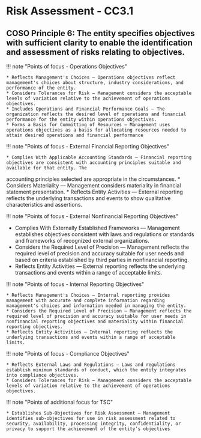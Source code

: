 #  Risk Assessment - CC3.1

## COSO Principle 6: The entity specifies objectives with sufficient clarity to enable the identification and assessment of risks relating to objectives.


!!! note "Points of focus - Operations Objectives"

    * Reflects Management's Choices — Operations objectives reflect management's choices about structure, industry considerations, and performance of the entity.
    * Considers Tolerances for Risk — Management considers the acceptable levels of variation relative to the achievement of operations objectives.
    * Includes Operations and Financial Performance Goals — The organization reflects the desired level of operations and financial performance for the entity within operations objectives.
    * Forms a Basis for Committing of Resources — Management uses operations objectives as a basis for allocating resources needed to attain desired operations and financial performance


!!! note "Points of focus - External Financial Reporting Objectives"

    * Complies With Applicable Accounting Standards — Financial reporting objectives are consistent with accounting principles suitable and available for that entity. The 
accounting principles selected are appropriate in the circumstances.
    * Considers Materiality — Management considers materiality in financial statement presentation.
    * Reflects Entity Activities — External reporting reflects the underlying transactions and events to show qualitative characteristics and assertions.
    
!!! note "Points of focus - External Nonfinancial Reporting Objectives"

   * Complies With Externally Established Frameworks — Management establishes objectives consistent with laws and regulations or standards and frameworks of recognized external organizations.
   * Considers the Required Level of Precision — Management reflects the required level of precision and accuracy suitable for user needs and based on criteria established by third parties in nonfinancial reporting.
   * Reflects Entity Activities — External reporting reflects the underlying transactions and events within a range of acceptable limits.

!!! note "Points of focus - Internal Reporting Objectives"

    * Reflects Management's Choices — Internal reporting provides management with accurate and complete information regarding management's choices and information needed in managing the entity.
    * Considers the Required Level of Precision — Management reflects the required level of precision and accuracy suitable for user needs in nonfinancial reporting objectives and materiality within financial reporting objectives.
    * Reflects Entity Activities — Internal reporting reflects the underlying transactions and events within a range of acceptable limits.

!!! note "Points of focus - Compliance Objectives"

    * Reflects External Laws and Regulations — Laws and regulations establish minimum standards of conduct, which the entity integrates into compliance objectives.
    * Considers Tolerances for Risk — Management considers the acceptable levels of variation relative to the achievement of operations objectives.

!!! note "Points of additional focus for TSC"

    * Establishes Sub-Objectives for Risk Assessment — Management identifies sub-objectives for use in risk assessment related to security, availability, processing integrity, confidentiality, or privacy to support the achievement of the entity’s objectives

